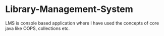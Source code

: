 # Library-Management-System
LMS is console based application where I have used the concepts of core java like OOPS, collections etc.

